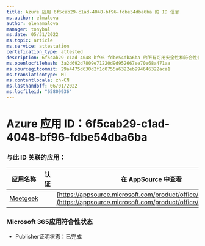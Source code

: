 ```yaml
---
title: Azure 应用 6f5cab29-c1ad-4048-bf96-fdbe54dba6ba 的 ID 信息
ms.author: elmalova
author: elenamalova
manager: tonybal
ms.date: 05/31/2022
ms.topic: article
ms.service: attestation
certification_type: attested
description: 6f5cab29-c1ad-4048-bf96-fdbe54dba6ba 的所有可用安全性和符合性信息。
ms.openlocfilehash: 3a2d692d7809e71220d9d952667ee70e68a471aa
ms.sourcegitcommit: 29a4475d630d2f1d0755a6322eb994646322aca1
ms.translationtype: MT
ms.contentlocale: zh-CN
ms.lasthandoff: 06/01/2022
ms.locfileid: "65809936"
---
```

# <a name="azure-app-id-6f5cab29-c1ad-4048-bf96-fdbe54dba6ba"></a>Azure 应用 ID：6f5cab29-c1ad-4048-bf96-fdbe54dba6ba


### <a name="apps-associated-with-this-id"></a>与此 ID 关联的应用：
| **应用名称** | **认证** | **在 AppSource 中查看** |
|--------------|---------------|-----------------------|
| [Meetgeek](../forward/WA200003720.md) |  | [https://appsource.microsoft.com/product/office/WA200003720](https://appsource.microsoft.com/product/office/WA200003720) |

### <a name="microsoft-365-app-compliance-status"></a>Microsoft 365应用符合性状态
- Publisher证明状态：已完成
